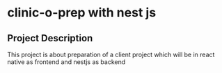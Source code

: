 # clinic-o-prep with nest js 
## Project Description 
This project is about preparation of a client project which will be in react native as frontend and nestjs as backend
